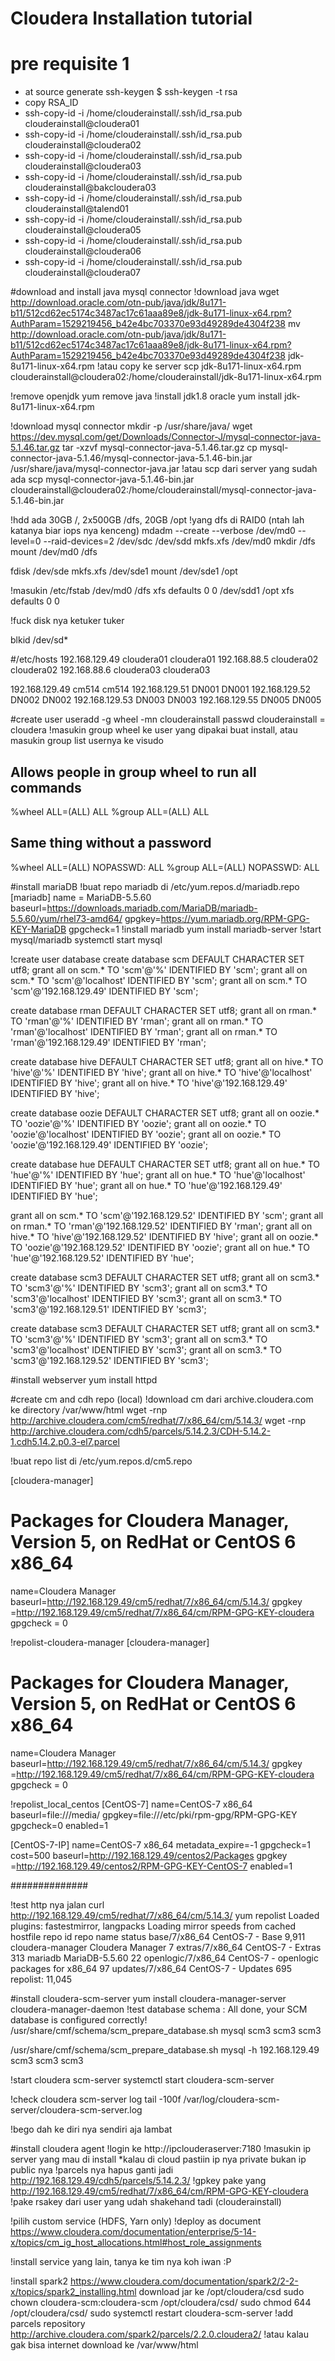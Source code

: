 # Cloudera Installation tutorial


# pre requisite 1

- at source generate ssh-keygen
$ ssh-keygen -t rsa
- copy RSA_ID
 - ssh-copy-id -i /home/clouderainstall/.ssh/id_rsa.pub clouderainstall@cloudera01
 - ssh-copy-id -i /home/clouderainstall/.ssh/id_rsa.pub clouderainstall@cloudera02
 - ssh-copy-id -i /home/clouderainstall/.ssh/id_rsa.pub clouderainstall@cloudera03
 - ssh-copy-id -i /home/clouderainstall/.ssh/id_rsa.pub clouderainstall@bakcloudera03
 - ssh-copy-id -i /home/clouderainstall/.ssh/id_rsa.pub clouderainstall@talend01
 - ssh-copy-id -i /home/clouderainstall/.ssh/id_rsa.pub clouderainstall@cloudera05
 - ssh-copy-id -i /home/clouderainstall/.ssh/id_rsa.pub clouderainstall@cloudera06
 - ssh-copy-id -i /home/clouderainstall/.ssh/id_rsa.pub clouderainstall@cloudera07

#download and install java mysql connector
!download java
wget http://download.oracle.com/otn-pub/java/jdk/8u171-b11/512cd62ec5174c3487ac17c61aaa89e8/jdk-8u171-linux-x64.rpm?AuthParam=1529219456_b42e4bc703370e93d49289de4304f238
mv http://download.oracle.com/otn-pub/java/jdk/8u171-b11/512cd62ec5174c3487ac17c61aaa89e8/jdk-8u171-linux-x64.rpm?AuthParam=1529219456_b42e4bc703370e93d49289de4304f238 jdk-8u171-linux-x64.rpm
!atau copy ke server
scp jdk-8u171-linux-x64.rpm clouderainstall@cloudera02:/home/clouderainstall/jdk-8u171-linux-x64.rpm

!remove openjdk
yum remove java
!install jdk1.8 oracle
yum install jdk-8u171-linux-x64.rpm

!download mysql connector
mkdir -p /usr/share/java/
wget https://dev.mysql.com/get/Downloads/Connector-J/mysql-connector-java-5.1.46.tar.gz
tar -xzvf mysql-connector-java-5.1.46.tar.gz
cp mysql-connector-java-5.1.46/mysql-connector-java-5.1.46-bin.jar /usr/share/java/mysql-connector-java.jar
!atau scp dari server yang sudah ada
scp mysql-connector-java-5.1.46-bin.jar clouderainstall@cloudera02:/home/clouderainstall/mysql-connector-java-5.1.46-bin.jar

!hdd ada 30GB /, 2x500GB /dfs, 20GB /opt
!yang dfs di RAID0 (ntah lah katanya biar iops nya kenceng)
mdadm --create --verbose /dev/md0 --level=0 --raid-devices=2 /dev/sdc /dev/sdd
mkfs.xfs /dev/md0
mkdir /dfs
mount /dev/md0 /dfs

fdisk /dev/sde
mkfs.xfs /dev/sde1
mount /dev/sde1 /opt

!masukin /etc/fstab
/dev/md0        /dfs            xfs     defaults        0    0
/dev/sdd1       /opt            xfs     defaults        0    0

!fuck disk nya ketuker tuker

blkid /dev/sd*


#/etc/hosts
192.168.129.49 cloudera01 cloudera01
192.168.88.5 cloudera02 cloudera02
192.168.88.6 cloudera03 cloudera03

192.168.129.49 cm514 cm514
192.168.129.51 DN001 DN001
192.168.129.52 DN002 DN002
192.168.129.53 DN003 DN003
192.168.129.55 DN005 DN005

#create user
useradd -g wheel -mn clouderainstall
passwd clouderainstall = cloudera
!masukin group wheel ke user yang dipakai buat install, atau masukin group list usernya ke visudo
## Allows people in group wheel to run all commands
%wheel  ALL=(ALL)       ALL
%group ALL=(ALL)       ALL
## Same thing without a password
%wheel  ALL=(ALL)       NOPASSWD: ALL
%group	ALL=(ALL)       NOPASSWD: ALL

#install mariaDB
!buat repo mariadb di /etc/yum.repos.d/mariadb.repo
[mariadb]
name = MariaDB-5.5.60
baseurl=https://downloads.mariadb.com/MariaDB/mariadb-5.5.60/yum/rhel73-amd64/
gpgkey=https://yum.mariadb.org/RPM-GPG-KEY-MariaDB
gpgcheck=1
!install mariadb
yum install mariadb-server
!start mysql/mariadb
systemctl start mysql

!create user database
create database scm DEFAULT CHARACTER SET utf8;
grant all on scm.* TO 'scm'@'%' IDENTIFIED BY 'scm';
grant all on scm.* TO 'scm'@'localhost' IDENTIFIED BY 'scm';
grant all on scm.* TO 'scm'@'192.168.129.49' IDENTIFIED BY 'scm';


create database rman DEFAULT CHARACTER SET utf8;
grant all on rman.* TO 'rman'@'%' IDENTIFIED BY 'rman';
grant all on rman.* TO 'rman'@'localhost' IDENTIFIED BY 'rman';
grant all on rman.* TO 'rman'@'192.168.129.49' IDENTIFIED BY 'rman';

create database hive DEFAULT CHARACTER SET utf8;
grant all on hive.* TO 'hive'@'%' IDENTIFIED BY 'hive';
grant all on hive.* TO 'hive'@'localhost' IDENTIFIED BY 'hive';
grant all on hive.* TO 'hive'@'192.168.129.49' IDENTIFIED BY 'hive';

create database oozie DEFAULT CHARACTER SET utf8;
grant all on oozie.* TO 'oozie'@'%' IDENTIFIED BY 'oozie';
grant all on oozie.* TO 'oozie'@'localhost' IDENTIFIED BY 'oozie';
grant all on oozie.* TO 'oozie'@'192.168.129.49' IDENTIFIED BY 'oozie';

create database hue DEFAULT CHARACTER SET utf8;
grant all on hue.* TO 'hue'@'%' IDENTIFIED BY 'hue';
grant all on hue.* TO 'hue'@'localhost' IDENTIFIED BY 'hue';
grant all on hue.* TO 'hue'@'192.168.129.49' IDENTIFIED BY 'hue';

grant all on scm.* TO 'scm'@'192.168.129.52' IDENTIFIED BY 'scm';
grant all on rman.* TO 'rman'@'192.168.129.52' IDENTIFIED BY 'rman';
grant all on hive.* TO 'hive'@'192.168.129.52' IDENTIFIED BY 'hive';
grant all on oozie.* TO 'oozie'@'192.168.129.52' IDENTIFIED BY 'oozie';
grant all on hue.* TO 'hue'@'192.168.129.52' IDENTIFIED BY 'hue';

create database scm3 DEFAULT CHARACTER SET utf8;
grant all on scm3.* TO 'scm3'@'%' IDENTIFIED BY 'scm3';
grant all on scm3.* TO 'scm3'@'localhost' IDENTIFIED BY 'scm3';
grant all on scm3.* TO 'scm3'@'192.168.129.51' IDENTIFIED BY 'scm3';

create database scm3 DEFAULT CHARACTER SET utf8;
grant all on scm3.* TO 'scm3'@'%' IDENTIFIED BY 'scm3';
grant all on scm3.* TO 'scm3'@'localhost' IDENTIFIED BY 'scm3';
grant all on scm3.* TO 'scm3'@'192.168.129.52' IDENTIFIED BY 'scm3';

#install webserver
yum install httpd

#create cm and cdh repo (local)
!download cm dari archive.cloudera.com ke directory /var/www/html
wget -rnp http://archive.cloudera.com/cm5/redhat/7/x86_64/cm/5.14.3/
wget -rnp http://archive.cloudera.com/cdh5/parcels/5.14.2.3/CDH-5.14.2-1.cdh5.14.2.p0.3-el7.parcel

!buat repo list di /etc/yum.repos.d/cm5.repo

[cloudera-manager]
# Packages for Cloudera Manager, Version 5, on RedHat or CentOS 6 x86_64
name=Cloudera Manager
baseurl=http://192.168.129.49/cm5/redhat/7/x86_64/cm/5.14.3/
gpgkey =http://192.168.129.49/cm5/redhat/7/x86_64/cm/RPM-GPG-KEY-cloudera
gpgcheck = 0

!repolist-cloudera-manager
[cloudera-manager]
# Packages for Cloudera Manager, Version 5, on RedHat or CentOS 6 x86_64
name=Cloudera Manager
baseurl=http://192.168.129.49/cm5/redhat/7/x86_64/cm/5.14.3/
gpgkey =http://192.168.129.49/cm5/redhat/7/x86_64/cm/RPM-GPG-KEY-cloudera
gpgcheck = 0

!repolist_local_centos
[CentOS-7]
name=CentOS-7 x86_64
baseurl=file:///media/
gpgkey=file:///etc/pki/rpm-gpg/RPM-GPG-KEY
gpgcheck=0 
enabled=1 


[CentOS-7-IP]
name=CentOS-7 x86_64
metadata_expire=-1
gpgcheck=1
cost=500
baseurl=http://192.168.129.49/centos2/Packages
gpgkey =http://192.168.129.49/centos2/RPM-GPG-KEY-CentOS-7
enabled=1 

##############

!test http nya jalan 
curl http://192.168.129.49/cm5/redhat/7/x86_64/cm/5.14.3/
yum repolist
Loaded plugins: fastestmirror, langpacks
Loading mirror speeds from cached hostfile
repo id                   repo name                                       status
base/7/x86_64             CentOS-7 - Base                                 9,911
cloudera-manager          Cloudera Manager                                    7
extras/7/x86_64           CentOS-7 - Extras                                 313
mariadb                   MariaDB-5.5.60                                     22
openlogic/7/x86_64        CentOS-7 - openlogic packages for x86_64           97
updates/7/x86_64          CentOS-7 - Updates                                695
repolist: 11,045

#install cloudera-scm-server
yum install cloudera-manager-server cloudera-manager-daemon
!test database schema : All done, your SCM database is configured correctly!
/usr/share/cmf/schema/scm_prepare_database.sh mysql scm3 scm3 scm3

/usr/share/cmf/schema/scm_prepare_database.sh mysql -h 192.168.129.49 scm3 scm3 scm3

!start cloudera scm-server
systemctl start cloudera-scm-server

!check cloudera scm-server log
tail -100f /var/log/cloudera-scm-server/cloudera-scm-server.log


!bego dah ke diri nya sendiri aja lambat

#install cloudera agent
!login ke http://ipclouderaserver:7180
!masukin ip server yang mau di install *kalau di cloud pastiin ip nya private bukan ip public nya
!parcels nya hapus ganti jadi http://192.168.129.49/cdh5/parcels/5.14.2.3/
!gpkey pake yang http://192.168.129.49/cm5/redhat/7/x86_64/cm/RPM-GPG-KEY-cloudera
!pake rsakey dari user yang udah shakehand tadi (clouderainstall)

!pilih custom service (HDFS, Yarn only)
!deploy as document https://www.cloudera.com/documentation/enterprise/5-14-x/topics/cm_ig_host_allocations.html#host_role_assignments

!install service yang lain, tanya ke tim nya koh iwan :P

!install spark2 https://www.cloudera.com/documentation/spark2/2-2-x/topics/spark2_installing.html
download jar ke /opt/cloudera/csd
sudo chown cloudera-scm:cloudera-scm /opt/cloudera/csd/
sudo chmod 644 /opt/cloudera/csd/
sudo systemctl restart cloudera-scm-server
!add parcels repository http://archive.cloudera.com/spark2/parcels/2.2.0.cloudera2/
!atau kalau gak bisa internet download ke /var/www/html

